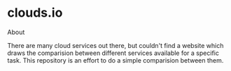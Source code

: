 # clouds.io

About

There are many cloud services out there, but couldn't find a website which draws the comparision between different services available for a specific task. This repository is an effort to do a simple comparision between them.
